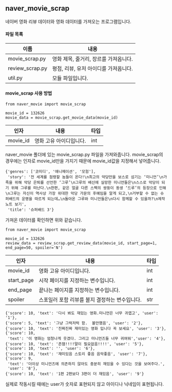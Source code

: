 ## naver_movie_scrap
네이버 영화 리뷰 데이터와 영화 데이터를 가져오는 프로그램입니다.

#### 파일 목록
|이름|내용|
|-|-|
|movie_scrap.py|영화 제목, 줄거리, 장르를 가져옵니다.|
|review_scrap.py|평점, 리뷰, 유저 아이디를 가져옵니다.|
|util.py|모듈 파일입니다.|

#### movie_scrap 사용 방법
```
from naver_movie import movie_scrap

movie_id = 132626
movie_data = movie_scrap.get_movie_data(movie_id)
```

|인자|내용|타입|
|-|-|-|
|movie_id|영화 고유 아이디입니다.|int|


naver_movie 폴더에 있는 movie_scrap.py 파일을 가져와줍니다. movie_scrap의 경우에는 인자로 movie_id만을 가지기 때문에 movie_id값을 지정해서 넣어줍니다.

```
{'genres': ['코미디', '애니메이션', '모험'],
 'story': '전 세계를 점령할 놈들이 온다!\n최고의 악당만을 보스로 섬기는 ‘미니언’\n가족을 위해 악당 은퇴를 선언한 ‘그루’\n그루의 배신에 실망한 미니언들은\n스스로 악당이 되기 위해 그루를 떠난다.\n한편, 같은 얼굴 다른 스펙의 쌍둥이 동생 ‘드루’의 등장으로 인해\n그루는 자신이 역사상 가장 위대한 악당 가문의 후예임을 알게 되고,\n거부할 수 없는 슈퍼배드의 운명을 따르게 되는데…\n돌아온 그루와 미니언들은\n다시 함께할 수 있을까?\n제작노트 보기',
 'title': '슈퍼배드 3'}
 ```
 
 가져온 데이터를 확인하면 위와 같습니다.
 
 ```
from naver_movie import movie_scrap

movie_id = 132626
review_data = review_scrap.get_review_data(movie_id, start_page=1, end_page=50, spoiler='N')
```
 
|인자|내용|타입|
|-|-|-|
|movie_id|영화 고유 아이디입니다.|int|
|start_page|시작 페이지를 지정하는 변수입니다.|int|
|end_page|끝나는 페이지를 지정하는 변수입니다.|int|
|spoiler|스포일러 포함 리뷰를 볼지 결정하는 변수입니다.|str|
 
 ```
 {'score': 10, 'text': '다시 봐도 재밌는 영화.미니언은 너무 귀엽고', 'user': '1'},
 {'score': 5, 'text': '그냥 그럭저럭 함.  볼만했음', 'user': '2'},
 {'score': 10, 'text': '진짜진짜 재미있는 영화 입니다 꼭 보세요', 'user': '3'},
 {'score': 10,
  'text': '이 영화는 엄청나게 웃겼다. 그리고 미니언즈들 너무 귀여워','user': '4'},
 {'score': 10, 'text': '존잼!!!!말이 필요없음!!!!', 'user': '5'},
 {'score': 10, 'text': '', 'user': '6'},
 {'score': 10, 'text': '재미있음 스토리 좋음 음악좋음', 'user': '7'},
 {'score': 9,
  'text': '더이상 미니언즈에 의존하지 않아도 충분히 재밌을 수 있다는 것을 보여주다.',
  'user': '8'},
 {'score': 10, 'text': '1편 2편보다 3편이 더 재밌음', 'user': '9'}
 ```
 
 실제로 작동시킬 때에는 user가 숫자로 표현되지 않고 아이디나 닉네임이 표현됩니다.
